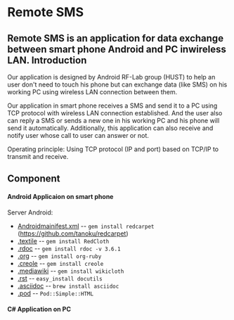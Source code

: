 Remote SMS
==============
Remote SMS is an application for data exchange between smart phone Android and PC inwireless LAN.
Introduction
------------

Our application is designed by Android RF-Lab group (HUST) to help an user don't need to touch his phone but can exchange data (like SMS) on his working PC using wireless LAN connection between them.

Our application in smart phone receives a SMS and send it to a PC using TCP protocol with wireless LAN connection established. And the user also can reply a SMS or sends a new one in his working PC and his phone will send it automatically. Additionally, this application can also receive and notify user whose call to user can answer or not.

Operating principle: Using TCP protocol (IP and port) based on TCP/IP to transmit and receive.

Component
------------
#### Android Applicaion on smart phone
   Server Android:
* [Androidmainifest.xml](http://daringfireball.net/projects/markdown/) -- `gem install redcarpet` (https://github.com/tanoku/redcarpet)
* [.textile](http://www.textism.com/tools/textile/) -- `gem install RedCloth`
* [.rdoc](http://rdoc.sourceforge.net/) -- `gem install rdoc -v 3.6.1`
* [.org](http://orgmode.org/) -- `gem install org-ruby`
* [.creole](http://wikicreole.org/) -- `gem install creole`
* [.mediawiki](http://www.mediawiki.org/wiki/Help:Formatting) -- `gem install wikicloth`
* [.rst](http://docutils.sourceforge.net/rst.html) -- `easy_install docutils`
* [.asciidoc](http://www.methods.co.nz/asciidoc/) -- `brew install asciidoc`
* [.pod](http://search.cpan.org/dist/perl/pod/perlpod.pod) -- `Pod::Simple::HTML`
   
#### C# Application on PC